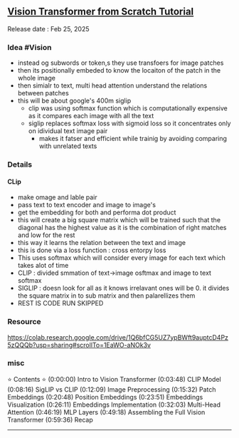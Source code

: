 ## [Vision Transformer from Scratch Tutorial](https://youtu.be/4XgDdxpXHEQ)
Release date : Feb 25, 2025
### Idea #Vision
- instead og subwords or token,s they use transfoers for image patches
- then its positionally embeded to know the locaiton of the patch in the whole image
- then simialr to text, multi head attention understand the relations between patches
- this will be about google's 400m siglip
    - clip was using softmax function which is computationally expensive as it compares each image with all the text 
    - siglip replaces softmax loss with sigmoid loss so it concentrates only on idividual text image pair
        - makes it fatser and efficient while trainig by avoiding comparing with unrelated texts

### Details
#### CLip
- make omage and lable pair
- pass text to text encoder and image to image's
- get the embedding for both and performa dot product
- this will create a big square matrix which will be trained such that the diagonal has the highest value as it is the combination of right matches and low for the rest
- this way it learns the relation between the text and image
- this is done via a loss function : cross entorpy loss
- This uses softmax which will consider every image for each text which takes alot of time
- CLIP : divided smmation of text->image osftmax and image to text softmax
- SIGLIP : doesn look for all as it knows irrelavant ones will be 0. it divides the square matrix in to sub matrix and then palarellizes them
- REST IS CODE RUN SKIPPED

### Resource
https://colab.research.google.com/drive/1Q6bfCG5UZ7ypBWft9auptcD4Pz5zQQQb?usp=sharing#scrollTo=1EaWO-aNOk3v

### misc
⭐️ Contents ⭐️
(0:00:00) Intro to Vision Transformer
(0:03:48) CLIP Model
(0:08:16) SigLIP vs CLIP
(0:12:09) Image Preprocessing
(0:15:32) Patch Embeddings
(0:20:48) Position Embeddings
(0:23:51) Embeddings Visualization
(0:26:11) Embeddings Implementation
(0:32:03) Multi-Head Attention
(0:46:19) MLP Layers
(0:49:18) Assembling the Full Vision Transformer
(0:59:36) Recap

---

